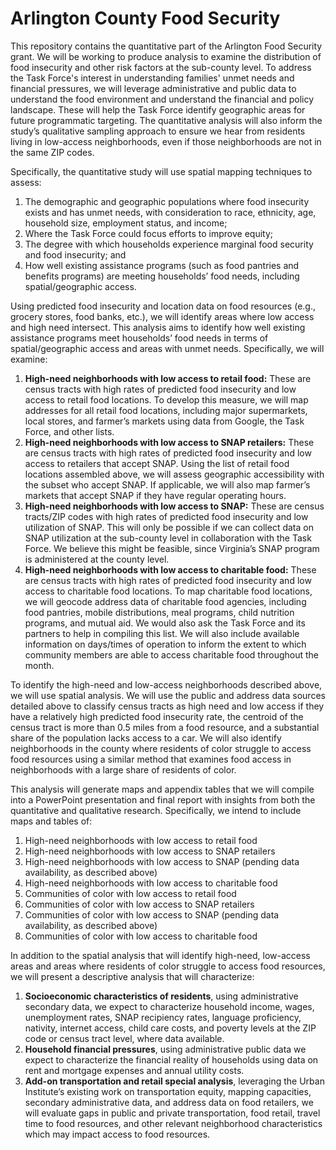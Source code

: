 # Arlington County Food Security

This repository contains the quantitative part of the Arlington Food Security grant. We will be working to produce analysis to examine the distribution of food insecurity and other risk factors at the sub-county level. To address the Task Force's interest in understanding families' unmet needs and financial pressures, we will leverage administrative and public data to understand the food environment and understand the financial and policy landscape. These will help the Task Force identify geographic areas for future programmatic targeting. The quantitative analysis will also inform the study’s qualitative sampling approach to ensure we hear from residents living in low-access neighborhoods, even if those neighborhoods are not in the same ZIP codes.

Specifically, the quantitative study will use spatial mapping techniques to assess:
1.	The demographic and geographic populations where food insecurity exists and has unmet needs, with consideration to race, ethnicity, age, household size, employment status, and income;
2.	Where the Task Force could focus efforts to improve equity; 
3.	The degree with which households experience marginal food security and food insecurity; and
4.	How well existing assistance programs (such as food pantries and benefits programs) are meeting households’ food needs, including spatial/geographic access.

Using predicted food insecurity and location data on food resources (e.g., grocery stores, food banks, etc.), we will identify areas where low access and high need intersect. This analysis aims to identify how well existing assistance programs meet households’ food needs in terms of spatial/geographic access and areas with unmet needs. Specifically, we will examine: 
1.	**High-need neighborhoods with low access to retail food:** These are census tracts with high rates of predicted food insecurity and low access to retail food locations. To develop this measure, we will map addresses for all retail food locations, including major supermarkets, local stores, and farmer’s markets using data from Google, the Task Force, and other lists. 
2.	**High-need neighborhoods with low access to SNAP retailers:** These are census tracts with high rates of predicted food insecurity and low access to retailers that accept SNAP. Using the list of retail food locations assembled above, we will assess geographic accessibility with the subset who accept SNAP. If applicable, we will also map farmer’s markets that accept SNAP if they have regular operating hours.
3.	**High-need neighborhoods with low access to SNAP:** These are census tracts/ZIP codes with high rates of predicted food insecurity and low utilization of SNAP. This will only be possible if we can collect data on SNAP utilization at the sub-county level in collaboration with the Task Force. We believe this might be feasible, since Virginia’s SNAP program is administered at the county level.
4.	**High-need neighborhoods with low access to charitable food:** These are census tracts with high rates of predicted food insecurity and low access to charitable food locations. To map charitable food locations, we will geocode address data of charitable food agencies, including food pantries, mobile distributions, meal programs, child nutrition programs, and mutual aid. We would also ask the Task Force and its partners to help in compiling this list. We will also include available information on days/times of operation to inform the extent to which community members are able to access charitable food throughout the month.

To identify the high-need and low-access neighborhoods described above, we will use spatial analysis. We will use the public and address data sources detailed above to classify census tracts as high need and low access if they have a relatively high predicted food insecurity rate, the centroid of the census tract is more than 0.5 miles from a food resource, and a substantial share of the population lacks access to a car. We will also identify neighborhoods in the county where residents of color struggle to access food resources using a similar method that examines food access in neighborhoods with a large share of residents of color. 

This analysis will generate maps and appendix tables that we will compile into a PowerPoint presentation and final report with insights from both the quantitative and qualitative research. Specifically, we intend to include maps and tables of: 

1.	High-need neighborhoods with low access to retail food
2.	High-need neighborhoods with low access to SNAP retailers
3.	High-need neighborhoods with low access to SNAP (pending data availability, as described above)
4.	High-need neighborhoods with low access to charitable food
5.	Communities of color with low access to retail food
6.	Communities of color with low access to SNAP retailers
7.	Communities of color with low access to SNAP (pending data availability, as described above)
8.	Communities of color with low access to charitable food

In addition to the spatial analysis that will identify high-need, low-access areas and areas where residents of color struggle to access food resources, we will present a descriptive analysis that will characterize: 
1.	**Socioeconomic characteristics of residents**, using administrative secondary data, we expect to characterize household income, wages, unemployment rates, SNAP recipiency rates, language proficiency, nativity, internet access, child care costs, and poverty levels at the ZIP code or census tract level, where data available.
2.	**Household financial pressures**, using administrative public data we expect to characterize the financial reality of households using data on rent and mortgage expenses and annual utility costs.
3.	**Add-on transportation and retail special analysis**, leveraging the Urban Institute’s existing work on transportation equity, mapping capacities, secondary administrative data, and address data on food retailers, we will evaluate gaps in public and private transportation, food retail, travel time to food resources, and other relevant neighborhood characteristics which may impact access to food resources.

